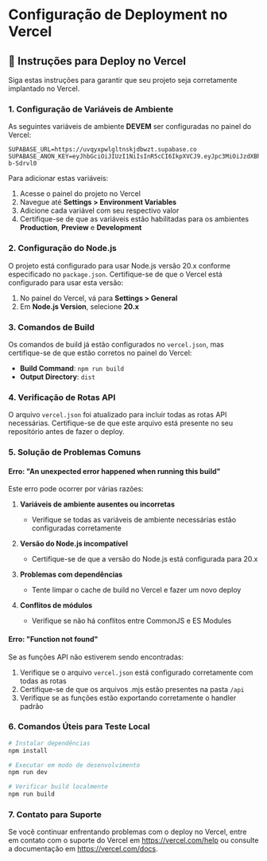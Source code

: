 # Configuração de Deployment no Vercel

## 🚀 Instruções para Deploy no Vercel

Siga estas instruções para garantir que seu projeto seja corretamente implantado no Vercel.

### 1. Configuração de Variáveis de Ambiente

As seguintes variáveis de ambiente **DEVEM** ser configuradas no painel do Vercel:

```
SUPABASE_URL=https://uvqyxpwlgltnskjdbwzt.supabase.co
SUPABASE_ANON_KEY=eyJhbGciOiJIUzI1NiIsInR5cCI6IkpXVCJ9.eyJpc3MiOiJzdXBhYmFzZSIsInJlZiI6InV2cXl4cHdsZ2x0bnNramRid3p0Iiwicm9sZSI6ImFub24iLCJpYXQiOjE3NTQ0MTI4OTksImV4cCI6MjA2OTk4ODg5OX0.2T78AVlCA7EQzuhhQFGTx4J8PQr9BhXO6H-b-Sdrvl0
```

Para adicionar estas variáveis:

1. Acesse o painel do projeto no Vercel
2. Navegue até **Settings > Environment Variables**
3. Adicione cada variável com seu respectivo valor
4. Certifique-se de que as variáveis estão habilitadas para os ambientes **Production**, **Preview** e **Development**

### 2. Configuração do Node.js

O projeto está configurado para usar Node.js versão 20.x conforme especificado no `package.json`. Certifique-se de que o Vercel está configurado para usar esta versão:

1. No painel do Vercel, vá para **Settings > General**
2. Em **Node.js Version**, selecione **20.x**

### 3. Comandos de Build

Os comandos de build já estão configurados no `vercel.json`, mas certifique-se de que estão corretos no painel do Vercel:

- **Build Command**: `npm run build`
- **Output Directory**: `dist`

### 4. Verificação de Rotas API

O arquivo `vercel.json` foi atualizado para incluir todas as rotas API necessárias. Certifique-se de que este arquivo está presente no seu repositório antes de fazer o deploy.

### 5. Solução de Problemas Comuns

#### Erro: "An unexpected error happened when running this build"

Este erro pode ocorrer por várias razões:

1. **Variáveis de ambiente ausentes ou incorretas**
   - Verifique se todas as variáveis de ambiente necessárias estão configuradas corretamente

2. **Versão do Node.js incompatível**
   - Certifique-se de que a versão do Node.js está configurada para 20.x

3. **Problemas com dependências**
   - Tente limpar o cache de build no Vercel e fazer um novo deploy

4. **Conflitos de módulos**
   - Verifique se não há conflitos entre CommonJS e ES Modules

#### Erro: "Function not found"

Se as funções API não estiverem sendo encontradas:

1. Verifique se o arquivo `vercel.json` está configurado corretamente com todas as rotas
2. Certifique-se de que os arquivos .mjs estão presentes na pasta `/api`
3. Verifique se as funções estão exportando corretamente o handler padrão

### 6. Comandos Úteis para Teste Local

```bash
# Instalar dependências
npm install

# Executar em modo de desenvolvimento
npm run dev

# Verificar build localmente
npm run build
```

### 7. Contato para Suporte

Se você continuar enfrentando problemas com o deploy no Vercel, entre em contato com o suporte do Vercel em https://vercel.com/help ou consulte a documentação em https://vercel.com/docs.